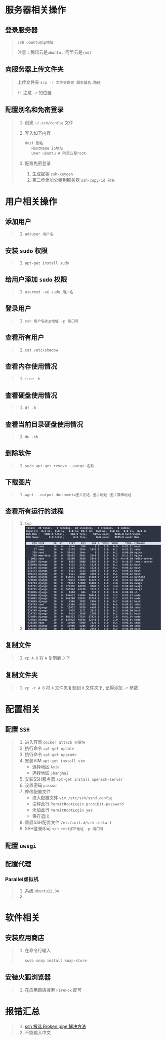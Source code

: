 # 服务器相关操作

## 登录服务器

>`ssh ubuntu@ip地址`
>
>注意：腾讯云是`ubuntu`，阿里云是`root`

## 向服务器上传文件夹

> 上传文件夹 `scp -r 文件夹路径 服务器名:路径`
>
> `!!` 注意 `-r` 的位置

## 配置别名和免密登录

> 1. 创建 `~/.ssh/config` 文件
>
> 2. 写入如下内容
>
>    ```markdown
>    Host 别名
>    	HostName ip地址
>    	User ubuntu # 阿里云是root
>    ```
>
> 3. 配置免密登录
>
>    1. 生成密钥 `ssh-keygen`
>    2. 第二步添加公钥到服务器 `ssh-copy-id 别名`

# 用户相关操作

## 添加用户

>   1.   `adduser 用户名`

## 安装 `sudo` 权限

>   1.   `apt-get install sudo`

## 给用户添加 `sudo` 权限

>   1.   `usermod -aG sudo 用户名`

## 登录用户

>   1.   `ssh 用户名@ip地址 -p 端口号`

## 查看所有用户

>   1.   `cat /etc/shadow`

## 查看内存使用情况

>   1.   `free -h`

## 查看硬盘使用情况

>   1.   `df -h`

## 查看当前目录硬盘使用情况

>   1.   `du -sh`

## 删除软件

>   1.   `sudo apt-get remove --purge 名称`

## 下载图片

>   1.   `wget --output-document=图片别名 图片地址 图片存储地址`

## 查看所有运行的进程

>   1.   `top`
>   2.   ![541752](img/541752.png)

## 复制文件

>   1.   `cp A B` 将 `A` 复制到 `B` 下 

## 复制文件夹

>   1.   `cp -r A B` 将 `A` 文件夹复制到 `B` 文件夹下, 记得添加 `-r` 参数

# 配置相关

## 配置 `SSH`

> 1. 进入容器 `docker attach 容器名`
> 2. 执行命令 `apt-get update`
> 3. 执行命令 `apt-get upgrade`
> 4. 安装VIM  `apt-get install vim`
>     + 选择地区 `Asia`
>     + 选择地区 `Shanghai`
> 5. 安装SSH服务器 `apt-get install openssh-server`
> 6. 设置密码 `passwd`
> 7. 修改配置文件
>     + 进入配置文件 `vim /etc/ssh/sshd_config`
>     + 注释此行 `PermitRootLogin prohibit-password`
>     + 添加此行 `PermitRootLogin yes`
>     + 保存退出
> 8. 重启SSH配置文件 `/etc/init.d/ssh restart`
> 9. SSH登录即可 `ssh root@IP地址 -p 端口号`

## 配置 `uwsgi`



## 配置代理

### Parallel虚拟机

>   1.   系统 `Ubuntu22.04`
>   2.   

# 软件相关

## 安装应用商店

>   1.   在命令行输入
>
>        `sudo snap install snap-store`

## 安装火狐浏览器

>   1.   在应用商店搜索 `FireFox` 即可

# 报错汇总

> 1. [ssh 报错 Broken pipe 解决方法](https://blog.csdn.net/whatday/article/details/113750935)
> 1. 不能输入中文
